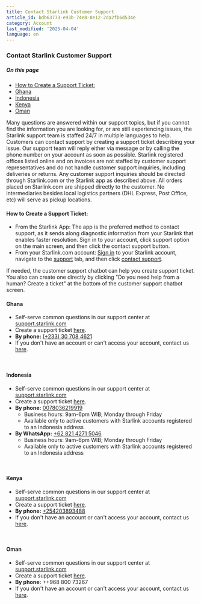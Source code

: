 ```yaml
---
title: Contact Starlink Customer Support
article_id: bdb63773-e93b-74e8-8e12-2da2fb6d534e
category: Account
last_modified: '2025-04-04'
language: en
---
```


### Contact Starlink Customer Support
##### On this page
  * [How to Create a Support Ticket:](https://www.starlink.com/support/article/#how-to-create-a-support-ticket)
  * [Ghana](https://www.starlink.com/support/article/#ghana)
  * [Indonesia](https://www.starlink.com/support/article/#indonesia)
  * [Kenya](https://www.starlink.com/support/article/#kenya)
  * [Oman](https://www.starlink.com/support/article/#oman)


Many questions are answered within our support topics, but if you cannot find the information you are looking for, or are still experiencing issues, the Starlink support team is staffed 24/7 in multiple languages to help. 
Customers can contact support by creating a support ticket describing your issue. Our support team will reply either via message or by calling the phone number on your account as soon as possible.
Starlink registered offices listed online and on invoices are not staffed by customer support representatives and do not handle customer support inquiries, including deliveries or returns. Any customer support inquiries should be directed through Starlink.com or the Starlink app as described above.
All orders placed on Starlink.com are shipped directly to the customer. No intermediaries besides local logistics partners (DHL Express, Post Office, etc) will serve as pickup locations.
​
#### How to Create a Support Ticket:
  * From the Starlink App: The app is the preferred method to contact support, as it sends along diagnostic information from your Starlink that enables faster resolution. Sign in to your account, click support option on the main screen, and then click the contact support button.
  * From your Starlink.com account: [Sign in](https://www.starlink.com/support/article/<https:/starlink.com/auth/>) to your Starlink account, navigate to the [support](https://www.starlink.com/support/article/<https:/support.starlink.com/>) tab, and then click [contact support](https://www.starlink.com/support/article/<https:/support.starlink.com/create-support-ticket?source=customer_support_channels_faq>).


If needed, the customer support chatbot can help you create support ticket. You also can create one directly by clicking "Do you need help from a human? Create a ticket" at the bottom of the customer support chatbot screen.
​
#### Ghana
  * Self-serve common questions in our support center at [support.starlink.com](https://www.starlink.com/support/article/<https:/support.starlink.com/>)
  * Create a support ticket [here](https://www.starlink.com/support/article/<https:/support.starlink.com/create-support-ticket>).
  * **By phone:** [(+233) 30 708 4621](https://www.starlink.com/support/article/<tel:+233307084621>)
  * If you don't have an account or can't access your account, contact us [here](https://www.starlink.com/support/article/<https:/www.starlink.com/support/guest-contact?source=faq_customer_support_channels>).


​
#### Indonesia
  * Self-serve common questions in our support center at [support.starlink.com](https://www.starlink.com/support/article/<https:/support.starlink.com/>)
  * Create a support ticket [here](https://www.starlink.com/support/article/<https:/support.starlink.com/create-support-ticket>).
  * **By phone:** [0078036219919](https://www.starlink.com/support/article/<tel:0078036219919>)
    * Business hours: 9am-6pm WIB; Monday through Friday
    * Available only to active customers with Starlink accounts registered to an Indonesia address
  * **By WhatsApp:** [+62 821 4271 5046](https://www.starlink.com/support/article/<tel:+6282142715046>)
    * Business hours: 9am-6pm WIB; Monday through Friday
    * Available only to active customers with Starlink accounts registered to an Indonesia address


​
#### Kenya
  * Self-serve common questions in our support center at [support.starlink.com](https://www.starlink.com/support/article/<https:/support.starlink.com/>)
  * Create a support ticket [here](https://www.starlink.com/support/article/<https:/support.starlink.com/create-support-ticket>).
  * **By phone:** [+254203893488](https://www.starlink.com/support/article/<tel:+254203893488>)
  * If you don't have an account or can't access your account, contact us [here](https://www.starlink.com/support/article/<https:/www.starlink.com/support/guest-contact?source=faq_customer_support_channels>).


​
#### Oman
  * Self-serve common questions in our support center at [support.starlink.com](https://www.starlink.com/support/article/<https:/support.starlink.com/>)
  * Create a support ticket [here](https://www.starlink.com/support/article/<https:/support.starlink.com/create-support-ticket>).
  * **By phone:** ++968 800 73267
  * If you don't have an account or can't access your account, contact us [here](https://www.starlink.com/support/article/<https:/www.starlink.com/support/guest-contact?source=faq_customer_support_channels>).